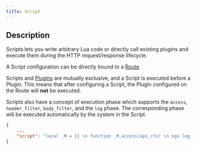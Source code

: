 ```yaml
---
title: Script
---
```


<!--
#
# Licensed to the Apache Software Foundation (ASF) under one or more
# contributor license agreements.  See the NOTICE file distributed with
# this work for additional information regarding copyright ownership.
# The ASF licenses this file to You under the Apache License, Version 2.0
# (the "License"); you may not use this file except in compliance with
# the License.  You may obtain a copy of the License at
#
#     http://www.apache.org/licenses/LICENSE-2.0
#
# Unless required by applicable law or agreed to in writing, software
# distributed under the License is distributed on an "AS IS" BASIS,
# WITHOUT WARRANTIES OR CONDITIONS OF ANY KIND, either express or implied.
# See the License for the specific language governing permissions and
# limitations under the License.
#
-->

## Description

Scripts lets you write arbitrary Lua code or directly call existing plugins and execute them during the HTTP request/response lifecycle.

A Script configuration can be directly bound to a [Route](./route.md).

Scripts and [Plugins](./plugin.md) are mutually exclusive, and a Script is executed before a Plugin. This means that after configuring a Script, the Plugin configured on the Route will **not** be executed.

Scripts also have a concept of execution phase which supports the `access`, `header_filter`, `body_filter`, and the `log` phase. The corresponding phase will be executed automatically by the system in the Script.

```json
{
    ...
    "script": "local _M = {} \n function _M.access(api_ctx) \n ngx.log(ngx.INFO,\"hit access phase\") \n end \nreturn _M"
}
```
